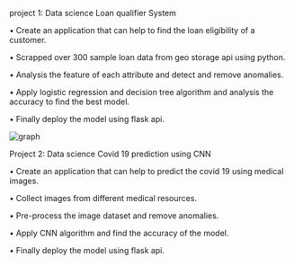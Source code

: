

project 1: Data science Loan qualifier System

•	Create an application that can help to find the loan eligibility of a customer.

•	Scrapped over 300 sample loan data from geo storage api using python.

•	Analysis the feature of each attribute and detect and remove anomalies.

•	Apply logistic regression and decision tree algorithm and analysis the accuracy to find the best model.

•	Finally deploy the model using flask api.

  ![graph](/sarbojitdas/sarbojit-web-CV/blob/main/untiled1.png)

 


Project 2: Data science Covid 19 prediction using CNN

•	Create an application that can help to predict the covid 19 using medical images.

•	Collect images from different medical resources.

•	Pre-process the image dataset and remove anomalies.

•	Apply CNN algorithm and find the accuracy of the model.

•	Finally deploy the model using flask api.


